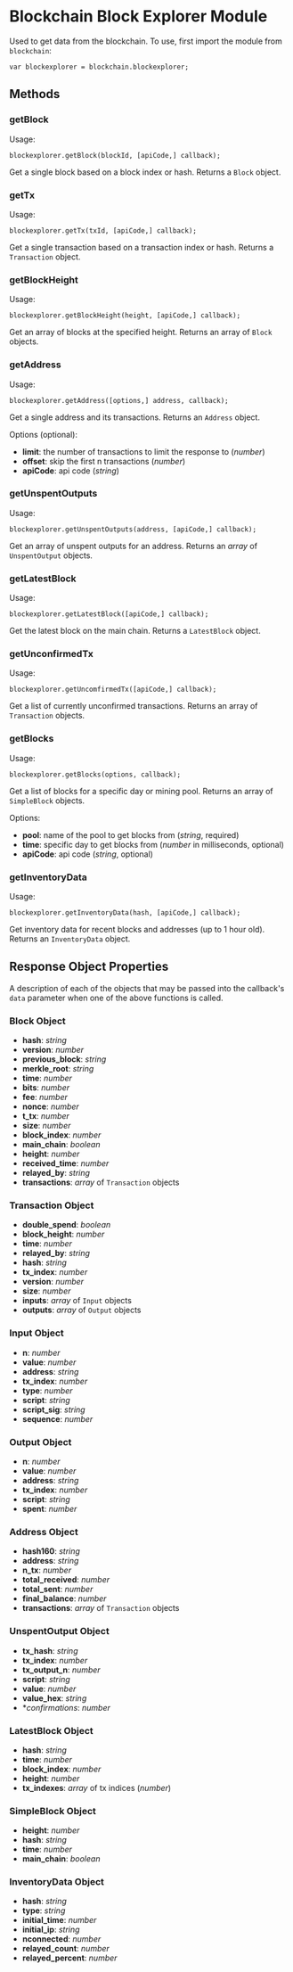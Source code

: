 # Blockchain Block Explorer Module

Used to get data from the blockchain.
To use, first import the module from `blockchain`:

```
var blockexplorer = blockchain.blockexplorer;
```

## Methods

### getBlock

Usage:

```
blockexplorer.getBlock(blockId, [apiCode,] callback);
```

Get a single block based on a block index or hash. Returns a `Block` object.

### getTx

Usage:

```
blockexplorer.getTx(txId, [apiCode,] callback);
```

Get a single transaction based on a transaction index or hash. Returns a `Transaction` object.

### getBlockHeight

Usage:

```
blockexplorer.getBlockHeight(height, [apiCode,] callback);
```

Get an array of blocks at the specified height. Returns an array of `Block` objects.

### getAddress

Usage:

```
blockexplorer.getAddress([options,] address, callback);
```

Get a single address and its transactions. Returns an `Address` object.

Options (optional):

* **limit**: the number of transactions to limit the response to (*number*)
* **offset**: skip the first n transactions (*number*)
* **apiCode**: api code (*string*)

### getUnspentOutputs

Usage:

```
blockexplorer.getUnspentOutputs(address, [apiCode,] callback);
```

Get an array of unspent outputs for an address. Returns an *array* of `UnspentOutput` objects.

### getLatestBlock

Usage:

```
blockexplorer.getLatestBlock([apiCode,] callback);
```

Get the latest block on the main chain. Returns a `LatestBlock` object.

### getUnconfirmedTx

Usage:

```
blockexplorer.getUncomfirmedTx([apiCode,] callback);
```

Get a list of currently unconfirmed transactions. Returns an array of `Transaction` objects.

### getBlocks

Usage:

```
blockexplorer.getBlocks(options, callback);
```

Get a list of blocks for a specific day or mining pool. Returns an array of `SimpleBlock` objects.

Options:

* **pool**: name of the pool to get blocks from (*string*, required)
* **time**: specific day to get blocks from (*number* in milliseconds, optional)
* **apiCode**: api code (*string*, optional)

### getInventoryData

Usage:

```
blockexplorer.getInventoryData(hash, [apiCode,] callback);
```

Get inventory data for recent blocks and addresses (up to 1 hour old). Returns an `InventoryData` object.

## Response Object Properties

A description of each of the objects that may be passed into the callback's `data` parameter when one of the above functions is called.

### Block Object

* **hash**: *string*
* **version**: *number*
* **previous_block**: *string*
* **merkle_root**: *string*
* **time**: *number*
* **bits**: *number*
* **fee**: *number*
* **nonce**: *number*
* **t_tx**: *number*
* **size**: *number*
* **block_index**: *number*
* **main_chain**: *boolean*
* **height**: *number*
* **received_time**: *number*
* **relayed_by**: *string*
* **transactions**: *array* of `Transaction` objects

### Transaction Object

* **double_spend**: *boolean*
* **block_height**: *number*
* **time**: *number*
* **relayed_by**: *string*
* **hash**: *string*
* **tx_index**: *number*
* **version**: *number*
* **size**: *number*
* **inputs**: *array* of `Input` objects
* **outputs**: *array* of `Output` objects

### Input Object

* **n**: *number*
* **value**: *number*
* **address**: *string*
* **tx_index**: *number*
* **type**: *number*
* **script**: *string*
* **script_sig**: *string*
* **sequence**: *number*

### Output Object

* **n**: *number*
* **value**: *number*
* **address**: *string*
* **tx_index**: *number*
* **script**: *string*
* **spent**: *number*

### Address Object

* **hash160**: *string*
* **address**: *string*
* **n_tx**: *number*
* **total_received**: *number*
* **total_sent**: *number*
* **final_balance**: *number*
* **transactions**: *array* of `Transaction` objects

### UnspentOutput Object

* **tx_hash**: *string*
* **tx_index**: *number*
* **tx_output_n**: *number*
* **script**: *string*
* **value**: *number*
* **value_hex**: *string*
* **confirmations*: *number*

### LatestBlock Object

* **hash**: *string*
* **time**: *number*
* **block_index**: *number*
* **height**: *number*
* **tx_indexes**: *array* of tx indices (*number*)

### SimpleBlock Object

* **height**: *number*
* **hash**: *string*
* **time**: *number*
* **main_chain**: *boolean*

### InventoryData Object

* **hash**: *string*
* **type**: *string*
* **initial_time**: *number*
* **initial_ip**: *string*
* **nconnected**: *number*
* **relayed_count**: *number*
* **relayed_percent**: *number*